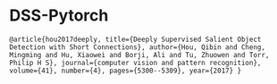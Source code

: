 # DSS-Pytorch

`
@article{hou2017deeply,
title={Deeply Supervised Salient Object Detection with Short Connections},
author={Hou, Qibin and Cheng, Mingming and Hu, Xiaowei and Borji, Ali and Tu, Zhuowen and Torr, Philip H S},
journal={computer vision and pattern recognition},
volume={41},
number={4},
pages={5300--5309},
year={2017}
}
`
